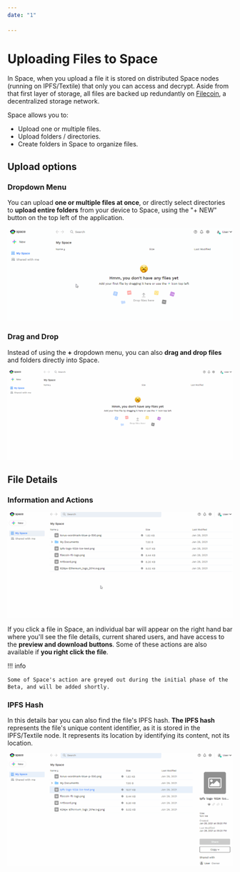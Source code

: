 ```yaml
---
date: "1"

---
```

# Uploading Files to Space

In Space, when you upload a file it is stored on distributed Space nodes (running on IPFS/Textile) that only you can access and decrypt. Aside from that first layer of storage, all files are backed up redundantly on [Filecoin](https://filecoin.io/), a decentralized storage network.

Space allows you to:

- Upload one or multiple files.
- Upload folders / directories.
- Create folders in Space to organize files.

## Upload options
### Dropdown Menu
You can upload **one or multiple files at once**, or directly select directories to **upload entire folders** from your device to Space, using the "+ NEW" button on the top left of the application.

![](imgs/dropdown.gif)

### Drag and Drop
Instead of using the **+** dropdown menu, you can also **drag and drop files** and folders directly into Space.

![](imgs/dragdrop.gif)

## File Details
### Information and Actions

![](imgs/clickdetail.gif)

If you click a file in Space, an individual bar will appear on the right hand bar where you'll see the file details, current shared users, and have access to the **preview and download buttons**. Some of these actions are also available if **you right click the file**.

!!! info

    Some of Space's action are greyed out during the initial phase of the Beta, and will be added shortly.

### IPFS Hash

In this details bar you can also find the file's IPFS hash. **The IPFS hash** represents the file's unique content identifier, as it is stored in the IPFS/Textile node. It represents its location by identifying its content, not its location.

![](imgs/ipfshash.gif)